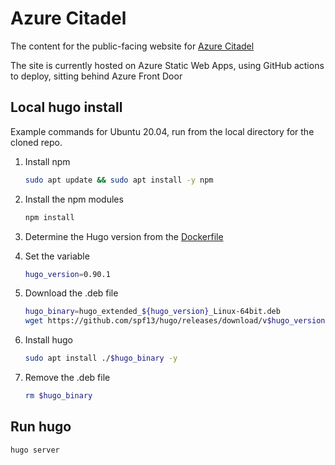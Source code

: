 # Azure Citadel

The content for the public-facing website for [Azure Citadel](https://azurecitadel.com)

The site is currently hosted on Azure Static Web Apps, using GitHub actions to deploy, sitting behind Azure Front Door

## Local hugo install

Example commands for Ubuntu 20.04, run from the local directory for the cloned repo.

1. Install npm

    ```bash
    sudo apt update && sudo apt install -y npm
    ```

1. Install the npm modules

    ```bash
    npm install
    ```

1. Determine the Hugo version from the [Dockerfile](.devcontainer/Dockerfile)
1. Set the variable

    ```bash
    hugo_version=0.90.1
    ```

1. Download the .deb file

    ```bash
    hugo_binary=hugo_extended_${hugo_version}_Linux-64bit.deb
    wget https://github.com/spf13/hugo/releases/download/v$hugo_version/$hugo_binary
    ```

1. Install hugo

    ```bash
    sudo apt install ./$hugo_binary -y
    ```

1. Remove the .deb file

    ```bash
    rm $hugo_binary
    ```

## Run hugo

```bash
hugo server
```
